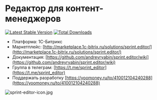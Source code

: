 # Редактор для контент-менеджеров #

[![Latest Stable Version](https://poser.pugx.org/andreyryabin/sprint.editor/v/stable.svg)](https://packagist.org/packages/andreyryabin/sprint.editor/)
[![Total Downloads](https://img.shields.io/packagist/dt/andreyryabin/sprint.editor.svg?style=flat)](https://packagist.org/packages/andreyryabin/sprint.editor)

* Платформа: 1С-Битрикс
* Маркетплейс: [http://marketplace.1c-bitrix.ru/solutions/sprint.editor/](http://marketplace.1c-bitrix.ru/solutions/sprint.editor/)
* Документация: [https://github.com/andreyryabin/sprint.editor/wiki](https://github.com/andreyryabin/sprint.editor/wiki)
* Группа в телеграм: [https://t.me/sprint_editor](https://t.me/sprint_editor)
* Поддержать разработку [https://yoomoney.ru/to/410012104240288](https://yoomoney.ru/to/410012104240288)

  
![sprint-editor-icon.jpg](https://bitbucket.org/repo/adr668/images/1541013359-sprint-editor-icon.jpg)



